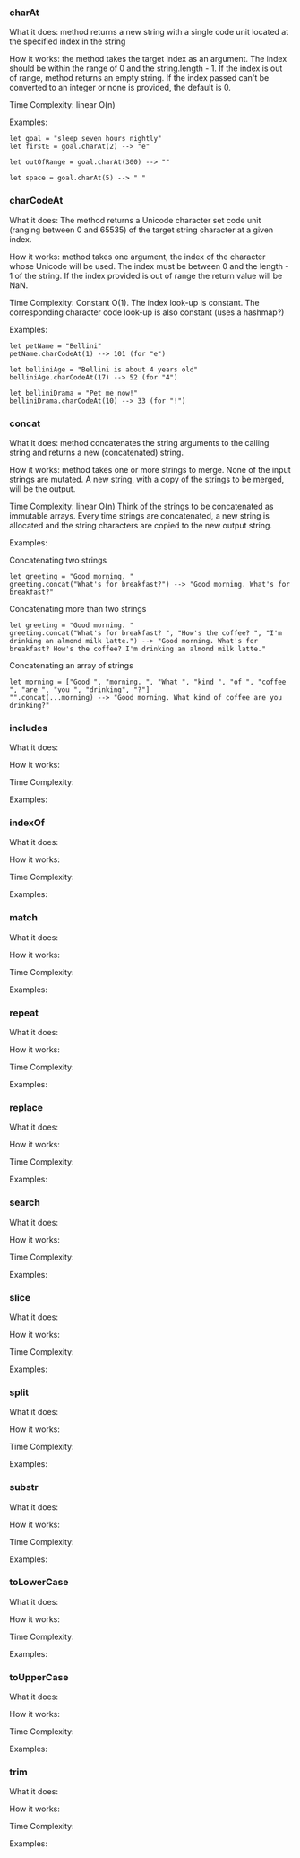 ### charAt
What it does: method returns a new string with a single code unit located at the specified index in the string

How it works: the method takes the target index as an argument. The index should be within the range of 0 and the string.length - 1. If the index is out of range, method returns an empty string. If the index passed can't be converted to an integer or none is provided, the default is 0.

Time Complexity: linear O(n)

Examples:
```
let goal = "sleep seven hours nightly"
let firstE = goal.charAt(2) --> "e"

let outOfRange = goal.charAt(300) --> ""

let space = goal.charAt(5) --> " "
```

### charCodeAt
What it does: The method returns a Unicode character set code unit (ranging between 0 and 65535) of the target string character at a given index.

How it works: method takes one argument, the index of the character whose Unicode will be used. The index must be between 0 and the length - 1 of the string. If the index provided is out of range the return value will be NaN.

Time Complexity: Constant O(1). The index look-up is constant. The corresponding character code look-up is also constant (uses a hashmap?)

Examples:
```
let petName = "Bellini"
petName.charCodeAt(1) --> 101 (for "e")

let belliniAge = "Bellini is about 4 years old"
belliniAge.charCodeAt(17) --> 52 (for "4")

let belliniDrama = "Pet me now!"
belliniDrama.charCodeAt(10) --> 33 (for "!")
```

### concat
What it does: method concatenates the string arguments to the calling string and returns a new (concatenated) string.

How it works: method takes one or more strings to merge. None of the input strings are mutated. A new string, with a copy of the strings to be merged, will be the output.

Time Complexity: linear O(n) Think of the strings to be concatenated as immutable arrays. Every time strings are concatenated, a new string is allocated and the string characters are copied to the new output string. 

Examples:

Concatenating two strings
```
let greeting = "Good morning. "
greeting.concat("What's for breakfast?") --> "Good morning. What's for breakfast?"
```

Concatenating more than two strings
```
let greeting = "Good morning. "
greeting.concat("What's for breakfast? ", "How's the coffee? ", "I'm drinking an almond milk latte.") --> "Good morning. What's for breakfast? How's the coffee? I'm drinking an almond milk latte."
```

Concatenating an array of strings
```
let morning = ["Good ", "morning. ", "What ", "kind ", "of ", "coffee ", "are ", "you ", "drinking", "?"]
"".concat(...morning) --> "Good morning. What kind of coffee are you drinking?"
```

### includes
What it does: 

How it works: 

Time Complexity:  

Examples:

### indexOf
What it does: 

How it works: 

Time Complexity:  

Examples:

### match
What it does: 

How it works: 

Time Complexity:  

Examples:

### repeat
What it does: 

How it works: 

Time Complexity:  

Examples:

### replace
What it does: 

How it works: 

Time Complexity:  

Examples:

### search
What it does: 

How it works: 

Time Complexity:  

Examples:

### slice
What it does: 

How it works: 

Time Complexity:  

Examples:

### split
What it does: 

How it works: 

Time Complexity:  

Examples:

### substr
What it does: 

How it works: 

Time Complexity:  

Examples:

### toLowerCase
What it does: 

How it works: 

Time Complexity:  

Examples:

### toUpperCase
What it does: 

How it works: 

Time Complexity:  

Examples:

### trim
What it does: 

How it works: 

Time Complexity:  

Examples:


